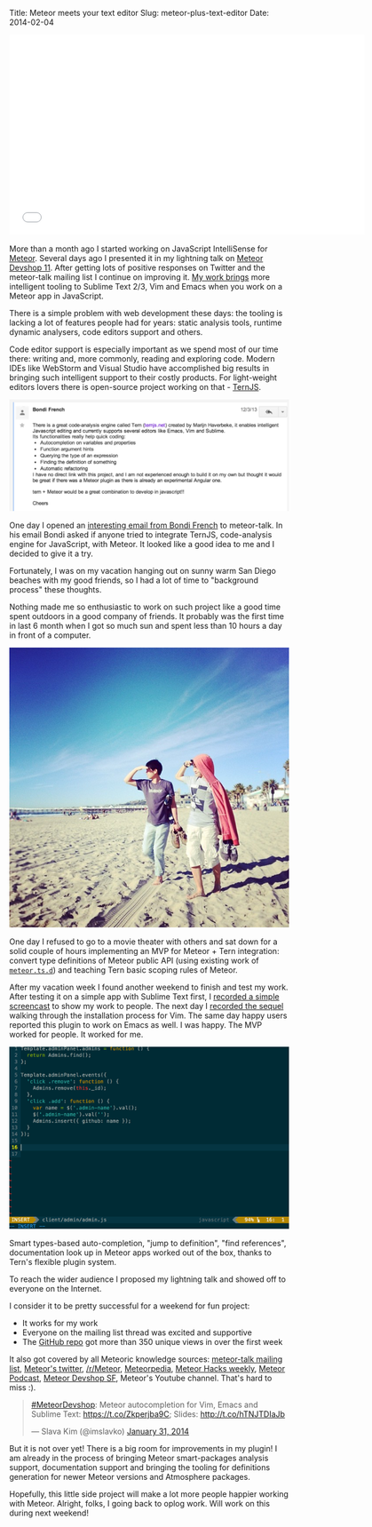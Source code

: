 Title: Meteor meets your text editor
Slug: meteor-plus-text-editor
Date: 2014-02-04


<iframe width="640" height="360" src="//www.youtube.com/embed/CcPZ56t8x4I" frameborder="0" allowfullscreen></iframe>

More than a month ago I started working on JavaScript IntelliSense for
[Meteor](https://www.meteor.com). Several days ago I presented it in my
lightning talk on [Meteor Devshop
11](https://www.youtube.com/watch?v=CcPZ56t8x4I). After getting lots of positive
responses on Twitter and the meteor-talk mailing list I continue on improving
it. [My work brings](https://github.com/Slava/tern-meteor) more intelligent
tooling to Sublime Text 2/3, Vim and Emacs when you work on a Meteor app in
JavaScript.


There is a simple problem with web development these days: the tooling is
lacking a lot of features people had for years: static analysis tools, runtime
dynamic analysers, code editors support and others.

Code editor support is especially important as we spend most of our time there:
writing and, more commonly, reading and exploring code. Modern IDEs like
WebStorm and Visual Studio have accomplished big results in bringing such
intelligent support to their costly products. For light-weight editors lovers
there is open-source project working on that - [TernJS](http://ternjs.net).

![Initial email](/images/tern-meteor-email.png)

One day I opened an [interesting email from Bondi
French](https://groups.google.com/forum/#!topic/meteor-talk/b_yGWIqXl7Y) to
meteor-talk. In his email Bondi asked if anyone tried to integrate TernJS,
code-analysis engine for JavaScript, with Meteor. It looked like a good idea to
me and I decided to give it a try.

Fortunately, I was on my vacation hanging out on sunny warm San Diego beaches
with my good friends, so I had a lot of time to "background process" these
thoughts.

Nothing made me so enthusiastic to work on such project like a good time spent
outdoors in a good company of friends. It probably was the first time in last 6
month when I got so much sun and spent less than 10 hours a day in front of a
computer.

![Photo credits to @armansu on Instagram](/images/sd-beach.jpg)

One day I refused to go to a movie theater with others and sat down for a solid
couple of hours implementing an MVP for Meteor + Tern integration: convert type
definitions of Meteor public API (using existing work of
[`meteor.ts.d`](https://github.com/borisyankov/DefinitelyTyped/blob/master/meteor/meteor.d.ts))
and teaching Tern basic scoping rules of Meteor.

After my vacation week I found another weekend to finish and test my work. After
testing it on a simple app with Sublime Text first, I [recorded a simple
screencast](https://www.youtube.com/watch?v=5cAHxpNEHTc) to show my work to
people. The next day I [recorded the
sequel](https://www.youtube.com/watch?v=TIE9ZOqlvFo) walking through the
installation process for Vim. The same day happy users reported this plugin to
work on Emacs as well. I was happy. The MVP worked for people. It worked for me.

![Type-based auto-completion with Meteor app](/images/tern-vim-completion.gif)

Smart types-based auto-completion, "jump to definition", "find references",
documentation look up in Meteor apps worked out of the box, thanks to Tern's
flexible plugin system.

To reach the wider audience I proposed my lightning talk and showed off to
everyone on the Internet.

I consider it to be pretty successful for a weekend for fun project:

- It works for my work
- Everyone on the mailing list thread was excited and supportive
- The [GitHub repo](https://github.com/Slava/tern-meteor) got more than 350
  unique views in over the first week

It also got covered by all Meteoric knowledge sources: [meteor-talk mailing
list](https://groups.google.com/forum/#!topic/meteor-talk/b_yGWIqXl7Y),
[Meteor's twitter](https://twitter.com/imslavko/status/429111204762509313),
[/r/Meteor](http://www.reddit.com/r/Meteor/comments/1wctij/meteor_autocompletion_plugin_for_sublime/),
[Meteorpedia](http://www.meteorpedia.com/read/TernJS), [Meteor Hacks
weekly](http://meteorhacks.com/meteor-weekly-ralph-chat-jade-for-meteor-ui.html),
[Meteor
Podcast](http://www.meteorpodcast.com/2014/01/24/episode-3-january-24th-2014/),
[Meteor Devshop SF](https://www.youtube.com/watch?v=CcPZ56t8x4I), Meteor's
Youtube channel. That's hard to miss :).

<blockquote class="twitter-tweet" data-cards="hidden" lang="en"><p><a href="https://twitter.com/search?q=%23MeteorDevshop&amp;src=hash">#MeteorDevshop</a>: Meteor autocompletion for Vim, Emacs and Sublime Text: <a href="https://t.co/Zkperjba9C">https://t.co/Zkperjba9C</a>; Slides: <a href="http://t.co/hTNJTDIaJb">http://t.co/hTNJTDIaJb</a></p>&mdash; Slava Kim (@imslavko) <a href="https://twitter.com/imslavko/statuses/429111204762509313">January 31, 2014</a></blockquote>
<script async src="//platform.twitter.com/widgets.js" charset="utf-8"></script>

But it is not over yet! There is a big room for improvements in my plugin! I am
already in the process of bringing Meteor smart-packages analysis support,
documentation support and bringing the tooling for definitions generation for
newer Meteor versions and Atmosphere packages.

Hopefully, this little side project will make a lot more people happier working
with Meteor. Alright, folks, I going back to oplog work. Will work on this
during next weekend!

